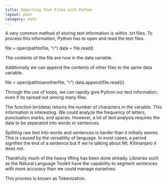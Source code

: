 ```yaml
---
title: Importing Text Files with Python
layout: post
category: math
---
```

A very common method of storing text information is within .txt files. To process this information, Python has to open and read the text files.  

file = open(pathtofile, "r")
data = file.read()

The contents of the file are now in the data variable.

Additionally we can append the contents of other files to the same data variable.

file = open(pathtoanotherfile, "r")
data.append(file.read())

Through the use of loops, we can rapidly give Python our text information, even if its spread out among many files.

The function len(data) returns the number of characters in the variable. This information is interesting. We could analyze the frequency of letters, punctuation marks, and spaces. However, a lot of text analysis requires the data to be separated into words or sentences.

Splitting raw text into words and sentences is harder than it initially seems. This is caused by the versatility of language. In most cases, a period signifies the end of a sentence but if we're talking about Mt. Kilimanjaro it does not. 

Thankfully much of the heavy lifting has been done already. Libraries such as the Natural Language Toolkit have the capability to segment sentences with more accuracy than we could manage ourselves.

This process is known as Tokenization.

